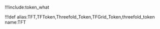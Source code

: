 !!!include:token_what


!!!def alias:TFT,TFToken,Threefold_Token,TFGrid_Token,threefold_token name:TFT
